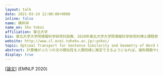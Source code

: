 ```yaml
---
layout: talk
date: 2021-03-24 12:00:00+0900
inline: false
name: 横井祥
name_en: Sho Yokoi
affiliation: 東北大学
bio: 東北大学大学院情報科学研究科助教．2020年東北大学大学院情報科学研究科博士課程修了．理化学研究所AIPセンター数理統計学チーム客員研究員兼任．自然言語処理，機械学習に関する研究に従事．
website: http://www.cl.ecei.tohoku.ac.jp/~yokoi/
topic: Optimal Transport for Sentence Similarity and Geometry of Word Embedding Space
abstract: 計算機がふたつの文の類似性を人間同様に推定できるようになれば，損失関数や自動評価尺度がより "正確な" 値を返せるようになり，結果として種々のNLPアプリケーションの性能向上が期待できる．中でも単語埋込のアラインメントに基づく文類似度尺度は構成性の理念に整合的でまた予測の可読性にも優れていることから大きな注目を集めており，計算効率の良いアルゴリズムもここ数年で一気に出揃ってきた．発表では，単語の持つ言語的な特徴，単語埋込の持つ幾何的な特徴，アルゴリズムの要求する特徴量の3つを適切に結びつけるだけで，既存手法の性能が著しく向上することを示す．また埋込空間のこうした幾何的特徴がどういった機序からなぜ生じているのかについて，最近の研究の発展を紹介する．
display: true
---
```


[[論文]](https://arxiv.org/abs/2004.15003) (EMNLP 2020)
